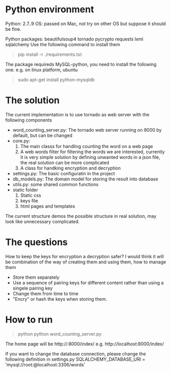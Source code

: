 Python environment
==================
Python: 2.7..9
OS: passed on Mac, not try on other OS but suppose it should be fine.

Python packages:
beautifulsoup4
tornado
pycrypto
requests
lxml
sqlalchemy
Use the following command to install them
>pip install -r ./requirements.txt

The package requireds MySQL-python, you need to install the following one. e.g. on linux platform, ubuntu
>sudo apt-get install python-mysqldb


The solution
==============
The current implementation is to use tornado as web server with the following components
- word_counting_server.py:   The tornado web server running on 8000 by default, but can be changed
- core.py:
   1. The main classs for handling counting the word on a web page
   2. A web words filter for filtering the words we are interested, currently it is very simple solution by defining
      unwanted words in a json file, the real solution can be more complicated
   3. A class for handking encryption and decryption
- settings.py:  The basic configuratin in the project
- db_models.py: The domain model for storing the result into database
- utils.py:  some shared common functions
- static folder
   1. Static css
   2. keys file
   3. html pages and templates

The current structure demos the possible structure in real solution, may look like unnecessary complicated.

The questions
==============
How to keep the keys for encryption a decryption safer?
I would think it will be combination of the way of creating them and using them, how to manage them
- Store them separately
- Use a sequence of pairing keys for different content rather than using a singele pairing key
- Change them from time to time
- "Encry" or hash the keys when storing them.


How to run
==========
>python <path to word_countng_server.py>
>python word_countng_server.py

The home page will be
http://<server address>:8000/index/
e.g. http://localhost:8000/index/


If you want to change the database connection, please change the following definition in settings.py
SQLALCHEMY_DATABASE_URI = 'mysql://root:@localhost:3306/words'